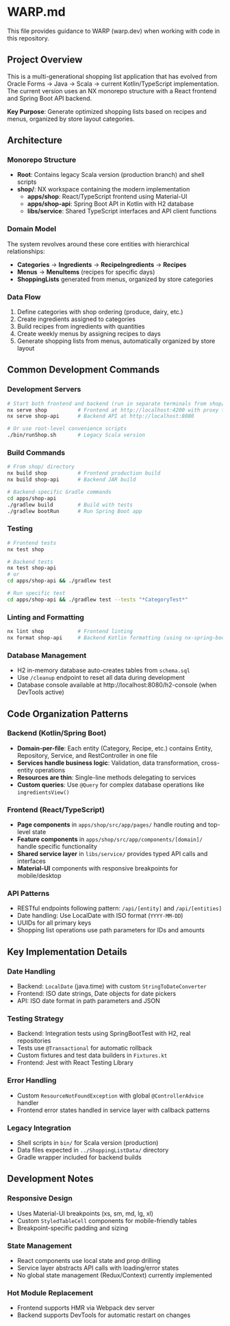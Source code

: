 # WARP.md

This file provides guidance to WARP (warp.dev) when working with code in this repository.

## Project Overview

This is a multi-generational shopping list application that has evolved from Oracle Forms → Java → Scala → current Kotlin/TypeScript implementation. The current version uses an NX monorepo structure with a React frontend and Spring Boot API backend.

**Key Purpose**: Generate optimized shopping lists based on recipes and menus, organized by store layout categories.

## Architecture

### Monorepo Structure
- **Root**: Contains legacy Scala version (production branch) and shell scripts
- **shop/**: NX workspace containing the modern implementation
  - **apps/shop**: React/TypeScript frontend using Material-UI
  - **apps/shop-api**: Spring Boot API in Kotlin with H2 database
  - **libs/service**: Shared TypeScript interfaces and API client functions

### Domain Model
The system revolves around these core entities with hierarchical relationships:
- **Categories** → **Ingredients** → **RecipeIngredients** → **Recipes**
- **Menus** → **MenuItems** (recipes for specific days)
- **ShoppingLists** generated from menus, organized by store categories

### Data Flow
1. Define categories with shop ordering (produce, dairy, etc.)
2. Create ingredients assigned to categories
3. Build recipes from ingredients with quantities
4. Create weekly menus by assigning recipes to days
5. Generate shopping lists from menus, automatically organized by store layout

## Common Development Commands

### Development Servers
```bash
# Start both frontend and backend (run in separate terminals from shop/ directory)
nx serve shop          # Frontend at http://localhost:4200 with proxy to backend
nx serve shop-api      # Backend API at http://localhost:8080

# Or use root-level convenience scripts
./bin/runShop.sh       # Legacy Scala version
```

### Build Commands
```bash
# From shop/ directory
nx build shop          # Frontend production build
nx build shop-api      # Backend JAR build

# Backend-specific Gradle commands  
cd apps/shop-api
./gradlew build        # Build with tests
./gradlew bootRun      # Run Spring Boot app
```

### Testing
```bash
# Frontend tests
nx test shop

# Backend tests
nx test shop-api
# or
cd apps/shop-api && ./gradlew test

# Run specific test
cd apps/shop-api && ./gradlew test --tests "*CategoryTest*"
```

### Linting and Formatting
```bash
nx lint shop           # Frontend linting
nx format shop-api     # Backend Kotlin formatting (using nx-spring-boot plugin)
```

### Database Management
- H2 in-memory database auto-creates tables from `schema.sql`
- Use `/cleanup` endpoint to reset all data during development
- Database console available at http://localhost:8080/h2-console (when DevTools active)

## Code Organization Patterns

### Backend (Kotlin/Spring Boot)
- **Domain-per-file**: Each entity (Category, Recipe, etc.) contains Entity, Repository, Service, and RestController in one file
- **Services handle business logic**: Validation, data transformation, cross-entity operations
- **Resources are thin**: Single-line methods delegating to services
- **Custom queries**: Use `@Query` for complex database operations like `ingredientsView()`

### Frontend (React/TypeScript)
- **Page components** in `apps/shop/src/app/pages/` handle routing and top-level state
- **Feature components** in `apps/shop/src/app/components/[domain]/` handle specific functionality
- **Shared service layer** in `libs/service/` provides typed API calls and interfaces
- **Material-UI** components with responsive breakpoints for mobile/desktop

### API Patterns
- RESTful endpoints following pattern: `/api/[entity]` and `/api/[entities]`
- Date handling: Use LocalDate with ISO format (`YYYY-MM-DD`)
- UUIDs for all primary keys
- Shopping list operations use path parameters for IDs and amounts

## Key Implementation Details

### Date Handling
- Backend: `LocalDate` (java.time) with custom `StringToDateConverter`
- Frontend: ISO date strings, Date objects for date pickers
- API: ISO date format in path parameters and JSON

### Testing Strategy
- Backend: Integration tests using SpringBootTest with H2, real repositories
- Tests use `@Transactional` for automatic rollback
- Custom fixtures and test data builders in `Fixtures.kt`
- Frontend: Jest with React Testing Library

### Error Handling
- Custom `ResourceNotFoundException` with global `@ControllerAdvice` handler
- Frontend error states handled in service layer with callback patterns

### Legacy Integration
- Shell scripts in `bin/` for Scala version (production)
- Data files expected in `../ShoppingListData/` directory
- Gradle wrapper included for backend builds

## Development Notes

### Responsive Design
- Uses Material-UI breakpoints (xs, sm, md, lg, xl)
- Custom `StyledTableCell` components for mobile-friendly tables
- Breakpoint-specific padding and sizing

### State Management
- React components use local state and prop drilling
- Service layer abstracts API calls with loading/error states
- No global state management (Redux/Context) currently implemented

### Hot Module Replacement
- Frontend supports HMR via Webpack dev server
- Backend supports DevTools for automatic restart on changes
